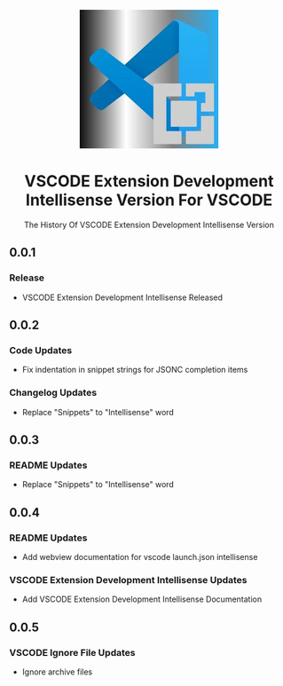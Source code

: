 <p align="center">
    <img src="https://raw.githubusercontent.com/amiralariska/vscode-extension-development-intellisense/refs/heads/vscode-extension-development-intellisense/icon/vscode-extension-development-intellisense-logo.jpg" alt="VSCODE Logo">
    <h1 align="center">VSCODE Extension Development Intellisense Version For VSCODE</h1>
    <p align="center">The History Of VSCODE Extension Development Intellisense Version</p>
</p>

## 0.0.1
### Release
- VSCODE Extension Development Intellisense Released

## 0.0.2
### Code Updates
- Fix indentation in snippet strings for JSONC completion items
### Changelog Updates
- Replace "Snippets" to "Intellisense" word

## 0.0.3
### README Updates
- Replace "Snippets" to "Intellisense" word

## 0.0.4
### README Updates
- Add webview documentation for vscode launch.json intellisense
### VSCODE Extension Development Intellisense Updates
- Add VSCODE Extension Development Intellisense Documentation

## 0.0.5
### VSCODE Ignore File Updates
- Ignore archive files